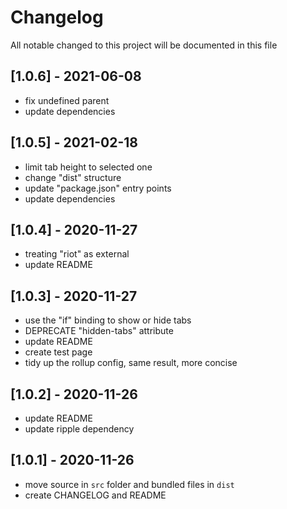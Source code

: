 # Changelog
All notable changed to this project will be documented in this file

## [1.0.6] - 2021-06-08
- fix undefined parent
- update dependencies

## [1.0.5] - 2021-02-18
- limit tab height to selected one
- change "dist" structure
- update "package.json" entry points
- update dependencies

## [1.0.4] - 2020-11-27
- treating "riot" as external
- update README

## [1.0.3] - 2020-11-27
- use the "if" binding to show or hide tabs
- DEPRECATE "hidden-tabs" attribute
- update README
- create test page
- tidy up the rollup config, same result, more concise

## [1.0.2] - 2020-11-26
- update README
- update ripple dependency

## [1.0.1] - 2020-11-26
- move source in `src` folder and bundled files in `dist`
- create CHANGELOG and README